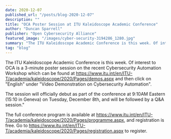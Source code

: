 ```yaml
---
date: 2020-12-07
published_url: "/posts/blog-2020-12-07"
description: ""
title: "OCA Poster Session at ITU Kaleidoscope Academic Conference"
author: "Duncan Sparrell"
publisher: "Open Cybersecurity Alliance"
featured_image: "/images/cyber-security-3194286_1280.jpg"
summary: "The ITU Kaleidoscope Academic Conference is this week. Of interest to OCA is a 3-minute poster session on the recent Cybersecurity Automation Workshop."
tag: "blog"
---
```


The ITU Kaleidoscope Academic Conference is this week. Of interest to OCA is a 3-minute poster session on the recent Cybersecurity Automation Workshop which can be found at  https://www.itu.int/en/ITU-T/academia/kaleidoscope/2020/Pages/demos.aspx and then click on "English" under "Video Demonstration on Cybersecurity Automation". 

The session will officially debut as part of the conference at 9:10AM Eastern (15:10 in Geneva) on Tuesday, December 8th, and will be followed by a Q&A session."

The full conference program is available at https://www.itu.int/en/ITU-T/academia/kaleidoscope/2020/Pages/programme.aspx, and registration is free. Go to https://www.itu.int/en/ITU-T/academia/kaleidoscope/2020/Pages/registration.aspx to register.



